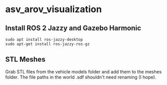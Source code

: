 # asv_arov_visualization
## Install ROS 2 Jazzy and Gazebo Harmonic
```
sudo apt install ros-jazzy-desktop
sudo apt-get install ros-jazzy-ros-gz
```
## STL Meshes
Grab STL files from the vehicle models folder and add them to the meshes folder. The file paths in the world .sdf shouldn't need renaming (I hope).
